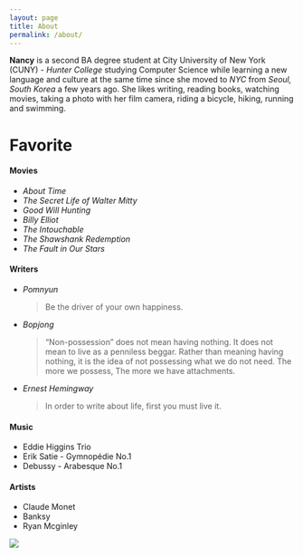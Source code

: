 ```yaml
---
layout: page
title: About
permalink: /about/
---
```


**Nancy** is a second BA degree student at City University of New York (CUNY) - _Hunter College_ studying Computer Science while learning a new language and culture at the same time since she moved to _NYC_ from _Seoul, South Korea_ a few years ago. She likes writing, reading books, watching movies, taking a photo with her film camera, riding a bicycle, hiking, running and swimming.


# Favorite
#### Movies
 * _About Time_  
 * _The Secret Life of Walter Mitty_  
 * _Good Will Hunting_
 * _Billy Elliot_
 * _The Intouchable_
 * _The Shawshank Redemption_
 * _The Fault in Our Stars_ 

#### Writers
 * _Pomnyun_ 
   > Be the driver of your own happiness.
 * _Bopjong_ 
   > “Non-possession” does not mean having nothing. It does not mean to live as a penniless beggar. Rather than meaning having nothing, it is the idea of not possessing what we do not need. The more we possess, The more we have attachments.
 * _Ernest Hemingway_
   > In order to write about life, first you must live it.

#### Music
 * Eddie Higgins Trio
 * Erik Satie - Gymnopédie No.1
 * Debussy - Arabesque No.1
 
#### Artists
 * Claude Monet
 * Banksy  
 * Ryan Mcginley 
  
 ![](https://github.com/hunter-college-ossd-fall-2019/nancydocode-weekly/blob/gh-pages/images/ryan_mcginley.jpg)
